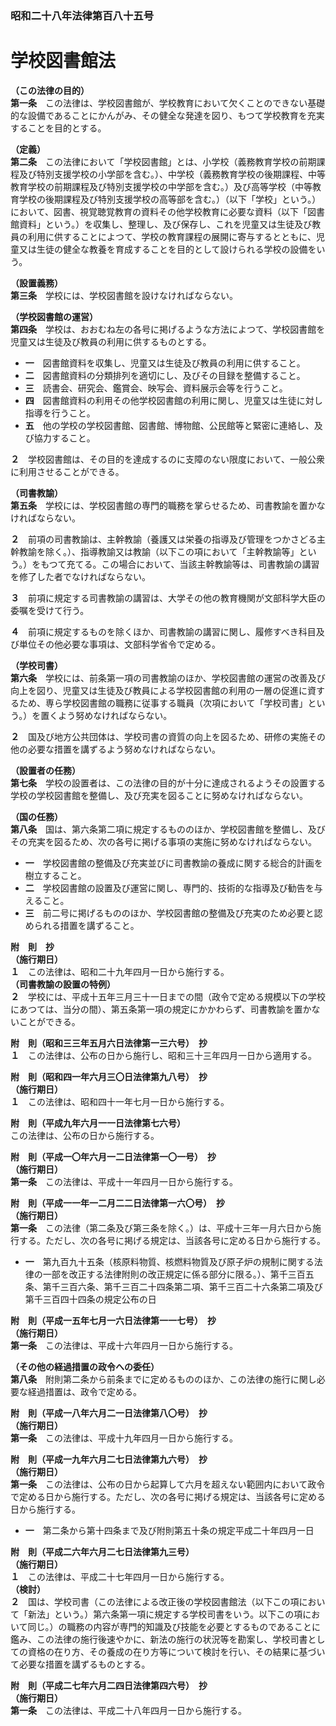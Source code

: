 ### 昭和二十八年法律第百八十五号  
# 学校図書館法  
  
**（この法律の目的）**  
**第一条**　この法律は、学校図書館が、学校教育において欠くことのできない基礎的な設備であることにかんがみ、その健全な発達を図り、もつて学校教育を充実することを目的とする。  
  
**（定義）**  
**第二条**　この法律において「学校図書館」とは、小学校（義務教育学校の前期課程及び特別支援学校の小学部を含む。）、中学校（義務教育学校の後期課程、中等教育学校の前期課程及び特別支援学校の中学部を含む。）及び高等学校（中等教育学校の後期課程及び特別支援学校の高等部を含む。）（以下「学校」という。）において、図書、視覚聴覚教育の資料その他学校教育に必要な資料（以下「図書館資料」という。）を収集し、整理し、及び保存し、これを児童又は生徒及び教員の利用に供することによつて、学校の教育課程の展開に寄与するとともに、児童又は生徒の健全な教養を育成することを目的として設けられる学校の設備をいう。  
  
**（設置義務）**  
**第三条**　学校には、学校図書館を設けなければならない。  
  
**（学校図書館の運営）**  
**第四条**　学校は、おおむね左の各号に掲げるような方法によつて、学校図書館を児童又は生徒及び教員の利用に供するものとする。  
* **一**　図書館資料を収集し、児童又は生徒及び教員の利用に供すること。  
* **二**　図書館資料の分類排列を適切にし、及びその目録を整備すること。  
* **三**　読書会、研究会、鑑賞会、映写会、資料展示会等を行うこと。  
* **四**　図書館資料の利用その他学校図書館の利用に関し、児童又は生徒に対し指導を行うこと。  
* **五**　他の学校の学校図書館、図書館、博物館、公民館等と緊密に連絡し、及び協力すること。  
  
**２**　学校図書館は、その目的を達成するのに支障のない限度において、一般公衆に利用させることができる。  
  
**（司書教諭）**  
**第五条**　学校には、学校図書館の専門的職務を掌らせるため、司書教諭を置かなければならない。  
  
**２**　前項の司書教諭は、主幹教諭（養護又は栄養の指導及び管理をつかさどる主幹教諭を除く。）、指導教諭又は教諭（以下この項において「主幹教諭等」という。）をもつて充てる。この場合において、当該主幹教諭等は、司書教諭の講習を修了した者でなければならない。  
  
**３**　前項に規定する司書教諭の講習は、大学その他の教育機関が文部科学大臣の委嘱を受けて行う。  
  
**４**　前項に規定するものを除くほか、司書教諭の講習に関し、履修すべき科目及び単位その他必要な事項は、文部科学省令で定める。  
  
**（学校司書）**  
**第六条**　学校には、前条第一項の司書教諭のほか、学校図書館の運営の改善及び向上を図り、児童又は生徒及び教員による学校図書館の利用の一層の促進に資するため、専ら学校図書館の職務に従事する職員（次項において「学校司書」という。）を置くよう努めなければならない。  
  
**２**　国及び地方公共団体は、学校司書の資質の向上を図るため、研修の実施その他の必要な措置を講ずるよう努めなければならない。  
  
**（設置者の任務）**  
**第七条**　学校の設置者は、この法律の目的が十分に達成されるようその設置する学校の学校図書館を整備し、及び充実を図ることに努めなければならない。  
  
**（国の任務）**  
**第八条**　国は、第六条第二項に規定するもののほか、学校図書館を整備し、及びその充実を図るため、次の各号に掲げる事項の実施に努めなければならない。  
* **一**　学校図書館の整備及び充実並びに司書教諭の養成に関する総合的計画を樹立すること。  
* **二**　学校図書館の設置及び運営に関し、専門的、技術的な指導及び勧告を与えること。  
* **三**　前二号に掲げるもののほか、学校図書館の整備及び充実のため必要と認められる措置を講ずること。  
  
**附　則　抄**  
**（施行期日）**  
**１**　この法律は、昭和二十九年四月一日から施行する。  
**（司書教諭の設置の特例）**  
**２**　学校には、平成十五年三月三十一日までの間（政令で定める規模以下の学校にあつては、当分の間）、第五条第一項の規定にかかわらず、司書教諭を置かないことができる。  
  
**附　則（昭和三三年五月六日法律第一三六号）　抄**  
**１**　この法律は、公布の日から施行し、昭和三十三年四月一日から適用する。  
  
**附　則（昭和四一年六月三〇日法律第九八号）　抄**  
**（施行期日）**  
**１**　この法律は、昭和四十一年七月一日から施行する。  
  
**附　則（平成九年六月一一日法律第七六号）**  
この法律は、公布の日から施行する。  
  
**附　則（平成一〇年六月一二日法律第一〇一号）　抄**  
**（施行期日）**  
**第一条**　この法律は、平成十一年四月一日から施行する。  
  
**附　則（平成一一年一二月二二日法律第一六〇号）　抄**  
**（施行期日）**  
**第一条**　この法律（第二条及び第三条を除く。）は、平成十三年一月六日から施行する。ただし、次の各号に掲げる規定は、当該各号に定める日から施行する。  
* **一**　第九百九十五条（核原料物質、核燃料物質及び原子炉の規制に関する法律の一部を改正する法律附則の改正規定に係る部分に限る。）、第千三百五条、第千三百六条、第千三百二十四条第二項、第千三百二十六条第二項及び第千三百四十四条の規定公布の日  
  
**附　則（平成一五年七月一六日法律第一一七号）　抄**  
**（施行期日）**  
**第一条**　この法律は、平成十六年四月一日から施行する。  
  
**（その他の経過措置の政令への委任）**  
**第八条**　附則第二条から前条までに定めるもののほか、この法律の施行に関し必要な経過措置は、政令で定める。  
  
**附　則（平成一八年六月二一日法律第八〇号）　抄**  
**（施行期日）**  
**第一条**　この法律は、平成十九年四月一日から施行する。  
  
**附　則（平成一九年六月二七日法律第九六号）　抄**  
**（施行期日）**  
**第一条**　この法律は、公布の日から起算して六月を超えない範囲内において政令で定める日から施行する。ただし、次の各号に掲げる規定は、当該各号に定める日から施行する。  
* **一**　第二条から第十四条まで及び附則第五十条の規定平成二十年四月一日  
  
**附　則（平成二六年六月二七日法律第九三号）**  
**（施行期日）**  
**１**　この法律は、平成二十七年四月一日から施行する。  
**（検討）**  
**２**　国は、学校司書（この法律による改正後の学校図書館法（以下この項において「新法」という。）第六条第一項に規定する学校司書をいう。以下この項において同じ。）の職務の内容が専門的知識及び技能を必要とするものであることに鑑み、この法律の施行後速やかに、新法の施行の状況等を勘案し、学校司書としての資格の在り方、その養成の在り方等について検討を行い、その結果に基づいて必要な措置を講ずるものとする。  
  
**附　則（平成二七年六月二四日法律第四六号）　抄**  
**（施行期日）**  
**第一条**　この法律は、平成二十八年四月一日から施行する。  
  

